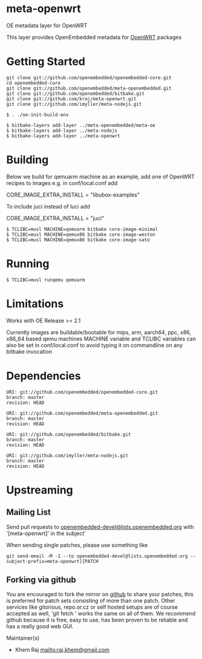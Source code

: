 # meta-openwrt
OE metadata layer for OpenWRT

This layer provides OpenEmbedded metadata for [OpenWRT](http://www.openwrt.org/) packages

# Getting Started

```shell
git clone git://github.com/openembedded/openembedded-core.git
cd openembedded-core
git clone git://github.com/openembedded/meta-openembedded.git
git clone git://github.com/openembedded/bitbake.git
git clone git://github.com/kraj/meta-openwrt.git
git clone git://github.com/imyller/meta-nodejs.git

$ . ./oe-init-build-env

$ bitbake-layers add-layer ../meta-openembedded/meta-oe
$ bitbake-layers add-layer ../meta-nodejs
$ bitbake-layers add-layer ../meta-openwrt
```

# Building

Below we build for qemuarm machine as an example, add
one of OpenWRT recipes to images e.g. in conf/local.conf add

CORE_IMAGE_EXTRA_INSTALL = "libubox-examples"

To include juci instead of luci add

CORE_IMAGE_EXTRA_INSTALL = "juci"

```shell
$ TCLIBC=musl MACHINE=qemuarm bitbake core-image-minimal
$ TCLIBC=musl MACHINE=qemux86 bitbake core-image-weston
$ TCLIBC=musl MACHINE=qemux86 bitbake core-image-sato

```
# Running

```shell
$ TCLIBC=musl runqemu qemuarm
```

# Limitations

Works with OE Release >= 2.1

Currently images are buildable/bootable for mips, arm, aarch64, ppc, x86, x86_64
based qemu machines
MACHINE variable and TCLIBC variables can also be set in conf/local.conf
to avoid typing it on commandline on any bitbake invocation

# Dependencies

```
URI: git://github.com/openembedded/openembedded-core.git
branch: master
revision: HEAD

URI: git://github.com/openembedded/meta-openembedded.git
branch: master
revision: HEAD

URI: git://github.com/openembedded/bitbake.git
branch: master
revision: HEAD

URI: git://github.com/imyller/meta-nodejs.git
branch: master
revision: HEAD
```

# Upstreaming

## Mailing List
Send pull requests to openembedded-devel@lists.openembedded.org with '[meta-openwrt]' in the subject'

When sending single patches, please use something like

```shell
git send-email -M -1 --to openembedded-devel@lists.openembedded.org --subject-prefix=meta-openwrt][PATCH
```
## Forking via github

You are encouraged to fork the mirror on [github](https://github.com/kraj/meta-openwrt/)
to share your patches, this is preferred for patch sets consisting of more than
one patch. Other services like gitorious, repo.or.cz or self hosted setups are
of course accepted as well, 'git fetch <remote>' works the same on all of them.
We recommend github because it is free, easy to use, has been proven to be reliable
and has a really good web GUI.

Maintainer(s)

* Khem Raj <mailto:raj.khem@gmail.com>
